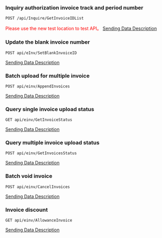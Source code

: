 ### Inquiry authorization invoice track and period number 

```
POST /api/Inquire/GetInvoiceIDList
```
<font color="red">Please use the new test location to test API。</font>
[Sending Data Description](GetInvoiceIDList.html)

### Update the blank invoice number
```
POST api/eInv/SetBlankInvoiceID
```
[Sending Data Description](SetBlankInvoice.html)

### Batch upload for multiple invoice
```
POST api/einv/AppendInvoices
```
[Sending Data Description](Receipt.html)
### Query single invoice upload status
```
GET api/einv/GetInvoiceStatus
```
[Sending Data Description](GetInvoiceStatus.html)
### Query multiple invoice upload status
```
POST api/einv/GetInvoicesStatus
```
[Sending Data Description](GetInvoicesStatus.html)
### Batch void invoice
```
POST api/einv/CancelInvoices
```
[Sending Data Description](CancelInvoice.html)
### Invoice discount
```
GET api/einv/AllowanceInvoice
```
[Sending Data Description](InsertAllowance.html)




